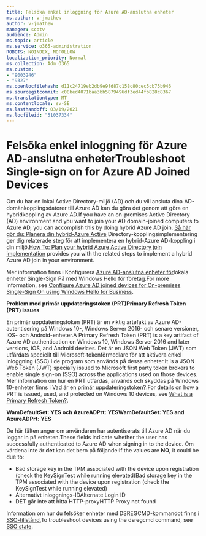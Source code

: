 ```yaml
---
title: Felsöka enkel inloggning för Azure AD-anslutna enheter
ms.author: v-jmathew
author: v-jmathew
manager: scotv
audience: Admin
ms.topic: article
ms.service: o365-administration
ROBOTS: NOINDEX, NOFOLLOW
localization_priority: Normal
ms.collection: Adm_O365
ms.custom:
- "9003246"
- "9327"
ms.openlocfilehash: d11c24719eb2db9e9fd87c158c80cec5cb75b946
ms.sourcegitcommit: c08bed4071baa3bb5879496df3ed44fb828c8367
ms.translationtype: MT
ms.contentlocale: sv-SE
ms.lasthandoff: 03/19/2021
ms.locfileid: "51037334"
---
```

# <a name="troubleshoot-single-sign-on-for-azure-ad-joined-devices"></a><span data-ttu-id="e7a26-102">Felsöka enkel inloggning för Azure AD-anslutna enheter</span><span class="sxs-lookup"><span data-stu-id="e7a26-102">Troubleshoot Single-sign on for Azure AD Joined Devices</span></span>

<span data-ttu-id="e7a26-103">Om du har en lokal Active Directory-miljö (AD) och du vill ansluta dina AD-domänkopplingsdatorer till Azure AD kan du göra det genom att göra en hybridkoppling av Azure AD.</span><span class="sxs-lookup"><span data-stu-id="e7a26-103">If you have an on-premises Active Directory (AD) environment and you want to join your AD domain-joined computers to Azure AD, you can accomplish this by doing hybrid Azure AD join.</span></span> <span data-ttu-id="e7a26-104">[Så här gör du: Planera din hybrid-Azure Active](https://docs.microsoft.com/azure/active-directory/devices/hybrid-azuread-join-plan) Directory-kopplingsimplementering ger dig relaterade steg för att implementera en hybrid-Azure AD-koppling i din miljö.</span><span class="sxs-lookup"><span data-stu-id="e7a26-104">[How To: Plan your hybrid Azure Active Directory join implementation](https://docs.microsoft.com/azure/active-directory/devices/hybrid-azuread-join-plan) provides you with the related steps to implement a hybrid Azure AD join in your environment.</span></span>

<span data-ttu-id="e7a26-105">Mer information finns i Konfigurera [Azure AD-anslutna enheter för](https://docs.microsoft.com/windows/security/identity-protection/hello-for-business/hello-hybrid-aadj-sso-base)lokala enheter Single-Sign På med Windows Hello för företag.</span><span class="sxs-lookup"><span data-stu-id="e7a26-105">For more information, see [Configure Azure AD joined devices for On-premises Single-Sign On using Windows Hello for Business](https://docs.microsoft.com/windows/security/identity-protection/hello-for-business/hello-hybrid-aadj-sso-base).</span></span>

<span data-ttu-id="e7a26-106">**Problem med primär uppdateringstoken (PRT)**</span><span class="sxs-lookup"><span data-stu-id="e7a26-106">**Primary Refresh Token (PRT) issues**</span></span>

<span data-ttu-id="e7a26-107">En primär uppdateringstoken (PRT) är en viktig artefakt av Azure AD-autentisering på Windows 10-, Windows Server 2016- och senare versioner, iOS- och Android-enheter.</span><span class="sxs-lookup"><span data-stu-id="e7a26-107">A Primary Refresh Token (PRT) is a key artifact of Azure AD authentication on Windows 10, Windows Server 2016 and later versions, iOS, and Android devices.</span></span> <span data-ttu-id="e7a26-108">Det är en JSON Web Token (JWT) som utfärdats speciellt till Microsoft-tokenförmedlare för att aktivera enkel inloggning (SSO) i de program som används på dessa enheter.</span><span class="sxs-lookup"><span data-stu-id="e7a26-108">It is a JSON Web Token (JWT) specially issued to Microsoft first party token brokers to enable single sign-on (SSO) across the applications used on those devices.</span></span> <span data-ttu-id="e7a26-109">Mer information om hur en PRT utfärdas, används och skyddas på Windows 10-enheter finns i Vad är en [primär uppdateringstoken?](https://docs.microsoft.com/azure/active-directory/devices/concept-primary-refresh-token).</span><span class="sxs-lookup"><span data-stu-id="e7a26-109">For details on how a PRT is issued, used, and protected on Windows 10 devices, see [What is a Primary Refresh Token?](https://docs.microsoft.com/azure/active-directory/devices/concept-primary-refresh-token).</span></span>

<span data-ttu-id="e7a26-110">**WamDefaultSet: YES och AzureADPrt: YES**</span><span class="sxs-lookup"><span data-stu-id="e7a26-110">**WamDefaultSet: YES and AzureADPrt: YES**</span></span>

<span data-ttu-id="e7a26-111">De här fälten anger om användaren har autentiserats till Azure AD när du loggar in på enheten.</span><span class="sxs-lookup"><span data-stu-id="e7a26-111">These fields indicate whether the user has successfully authenticated to Azure AD when signing in to the device.</span></span> <span data-ttu-id="e7a26-112">Om värdena inte är **det** kan det bero på följande:</span><span class="sxs-lookup"><span data-stu-id="e7a26-112">If the values are **NO**, it could be due to:</span></span>

- <span data-ttu-id="e7a26-113">Bad storage key in the TPM associated with the device upon registration (check the KeySignTest while running elevated)</span><span class="sxs-lookup"><span data-stu-id="e7a26-113">Bad storage key in the TPM associated with the device upon registration (check the KeySignTest while running elevated)</span></span>
- <span data-ttu-id="e7a26-114">Alternativt inloggnings-ID</span><span class="sxs-lookup"><span data-stu-id="e7a26-114">Alternate Login ID</span></span>
- <span data-ttu-id="e7a26-115">DET går inte att hitta HTTP-proxy</span><span class="sxs-lookup"><span data-stu-id="e7a26-115">HTTP Proxy not found</span></span>

<span data-ttu-id="e7a26-116">Information om hur du felsöker enheter med DSREGCMD-kommandot finns [i SSO-tillstånd.](https://docs.microsoft.com/azure/active-directory/devices/troubleshoot-device-dsregcmd#sso-state)</span><span class="sxs-lookup"><span data-stu-id="e7a26-116">To troubleshoot devices using the dsregcmd command, see [SSO state](https://docs.microsoft.com/azure/active-directory/devices/troubleshoot-device-dsregcmd#sso-state).</span></span>
